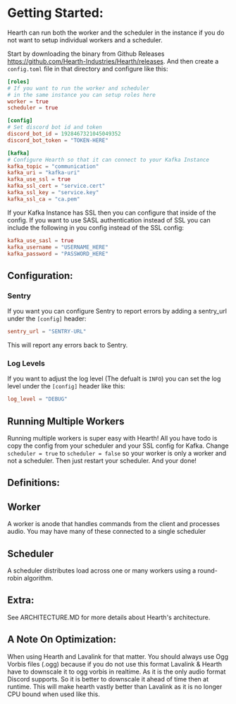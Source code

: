 # Getting Started:
Hearth can run both the worker and the scheduler in the instance if you do not want to
setup individual workers and a scheduler.

Start by downloading the binary from Github Releases https://github.com/Hearth-Industries/Hearth/releases. And then create a `config.toml` file
in that directory and configure like this:
```toml
[roles]
# If you want to run the worker and scheduler 
# in the same instance you can setup roles here
worker = true
scheduler = true

[config]
# Set discord bot id and token
discord_bot_id = 1928467321045049352
discord_bot_token = "TOKEN-HERE"

[kafka]
# Configure Hearth so that it can connect to your Kafka Instance
kafka_topic = "communication"
kafka_uri = "kafka-uri"
kafka_use_ssl = true
kafka_ssl_cert = "service.cert"
kafka_ssl_key = "service.key"
kafka_ssl_ca = "ca.pem"
```
If your Kafka Instance has SSL then you can configure that inside of the config.
If you want to use SASL authentication instead of SSL you can include the following in you config instead of the SSL config:
```toml
kafka_use_sasl = true
kafka_username = "USERNAME_HERE"
kafka_password = "PASSWORD_HERE"
```


## Configuration:
### Sentry
If you want you can configure Sentry to report errors by adding a sentry_url under the `[config]` header:
```toml
sentry_url = "SENTRY-URL"
```
This will report any errors back to Sentry.
### Log Levels
If you want to adjust the log level (The defualt is `INFO`) you can set the log level under the `[config]` header like this:
```toml
log_level = "DEBUG"
```

## Running Multiple Workers
Running multiple workers is super easy with Hearth! All you have todo is copy the config from your scheduler and your SSL config for Kafka. Change `scheduler = true` to `scheduler = false` so your worker is only a worker and not a scheduler. Then just restart your scheduler. And your done!

## Definitions:

## Worker
A worker is anode that handles commands from the client and processes audio. You may have many of these connected to a single scheduler

## Scheduler
A scheduler distributes load across one or many workers using a round-robin algorithm.

## Extra:
See ARCHITECTURE.MD for more details about Hearth's architecture.

## A Note On Optimization:
When using Hearth and Lavalink for that matter. You should always use Ogg Vorbis files (.ogg) because if you do not use this format Lavalink & Hearth have to downscale it to ogg vorbis in realtime. As it is the only audio format Discord supports. So it is better to downscale it ahead of time then at runtime. This will make hearth vastly better than Lavalink as it is no longer CPU bound when used like this.

